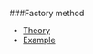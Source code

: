 ###Factory method
* [Theory](https://refactoring.guru/ru/design-patterns/abstract-factory)
* [Example](https://refactoring.guru/ru/design-patterns/abstract-factory/java/example)